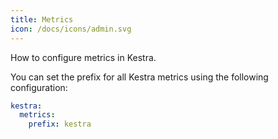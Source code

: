 ```yaml
---
title: Metrics
icon: /docs/icons/admin.svg
---
```


How to configure metrics in Kestra.

You can set the prefix for all Kestra metrics using the following configuration:

```yaml
kestra:
  metrics:
    prefix: kestra
```

